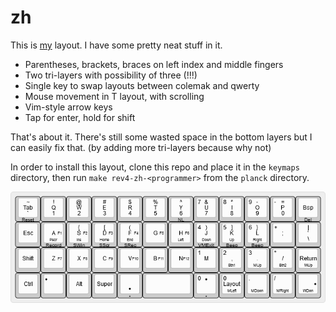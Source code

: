 
# zh

This is [my](https://github.com/cheezgi) layout. I have some pretty neat stuff
in it.

* Parentheses, brackets, braces on left index and middle fingers
* Two tri-layers with possibility of three (!!!)
* Single key to swap layouts between colemak and qwerty
* Mouse movement in T layout, with scrolling
* Vim-style arrow keys
* Tap for enter, hold for shift

That's about it. There's still some wasted space in the bottom layers
but I can easily fix that. (by adding more tri-layers because why not)

In order to install this layout, clone this repo and place it in the `keymaps`
directory, then run `make rev4-zh-<programmer>` from the `planck` directory.

![keymap](https://github.com/cheezgi/planck-zh/blob/master/keyboard-layout.png)

